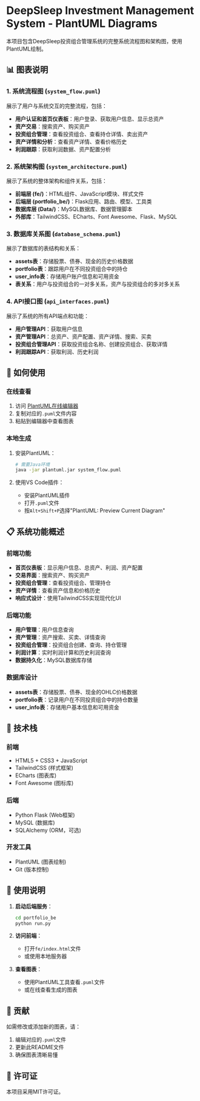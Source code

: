 # DeepSleep Investment Management System - PlantUML Diagrams

本项目包含DeepSleep投资组合管理系统的完整系统流程图和架构图，使用PlantUML绘制。

## 📊 图表说明

### 1. 系统流程图 (`system_flow.puml`)
展示了用户与系统交互的完整流程，包括：
- **用户认证和首页仪表板**：用户登录、获取用户信息、显示总资产
- **资产交易**：搜索资产、购买资产
- **投资组合管理**：查看投资组合、查看持仓详情、卖出资产
- **资产详情和分析**：查看资产详情、查看价格历史
- **利润跟踪**：获取利润数据、资产配置分析

### 2. 系统架构图 (`system_architecture.puml`)
展示了系统的整体架构和组件关系，包括：
- **前端层 (fe/)**：HTML组件、JavaScript模块、样式文件
- **后端层 (portfolio_be/)**：Flask应用、路由、模型、工具类
- **数据库层 (Data/)**：MySQL数据库、数据管理脚本
- **外部库**：TailwindCSS、ECharts、Font Awesome、Flask、MySQL

### 3. 数据库关系图 (`database_schema.puml`)
展示了数据库的表结构和关系：
- **assets表**：存储股票、债券、现金的历史价格数据
- **portfolio表**：跟踪用户在不同投资组合中的持仓
- **user_info表**：存储用户账户信息和可用资金
- **表关系**：用户与投资组合的一对多关系，资产与投资组合的多对多关系

### 4. API接口图 (`api_interfaces.puml`)
展示了系统的所有API端点和功能：
- **用户管理API**：获取用户信息
- **资产管理API**：总资产、资产配置、资产详情、搜索、买卖
- **投资组合管理API**：获取投资组合名称、创建投资组合、获取详情
- **利润跟踪API**：获取利润、历史利润

## 🚀 如何使用

### 在线查看
1. 访问 [PlantUML在线编辑器](http://www.plantuml.com/plantuml/uml/)
2. 复制对应的`.puml`文件内容
3. 粘贴到编辑器中查看图表

### 本地生成
1. 安装PlantUML：
   ```bash
   # 需要Java环境
   java -jar plantuml.jar system_flow.puml
   ```

2. 使用VS Code插件：
   - 安装PlantUML插件
   - 打开`.puml`文件
   - 按`Alt+Shift+P`选择"PlantUML: Preview Current Diagram"

## 📋 系统功能概述

### 前端功能
- **首页仪表板**：显示用户信息、总资产、利润、资产配置
- **交易界面**：搜索资产、购买资产
- **投资组合管理**：查看投资组合、管理持仓
- **资产详情**：查看资产信息和价格历史
- **响应式设计**：使用TailwindCSS实现现代化UI

### 后端功能
- **用户管理**：用户信息查询
- **资产管理**：资产搜索、买卖、详情查询
- **投资组合管理**：投资组合创建、查询、持仓管理
- **利润计算**：实时利润计算和历史利润查询
- **数据持久化**：MySQL数据库存储

### 数据库设计
- **assets表**：存储股票、债券、现金的OHLC价格数据
- **portfolio表**：记录用户在不同投资组合中的持仓数量
- **user_info表**：存储用户基本信息和可用资金

## 🔧 技术栈

### 前端
- HTML5 + CSS3 + JavaScript
- TailwindCSS (样式框架)
- ECharts (图表库)
- Font Awesome (图标库)

### 后端
- Python Flask (Web框架)
- MySQL (数据库)
- SQLAlchemy (ORM，可选)

### 开发工具
- PlantUML (图表绘制)
- Git (版本控制)

## 📝 使用说明

1. **启动后端服务**：
   ```bash
   cd portfolio_be
   python run.py
   ```

2. **访问前端**：
   - 打开`fe/index.html`文件
   - 或使用本地服务器

3. **查看图表**：
   - 使用PlantUML工具查看`.puml`文件
   - 或在线查看生成的图表

## 🤝 贡献

如需修改或添加新的图表，请：
1. 编辑对应的`.puml`文件
2. 更新此README文件
3. 确保图表清晰易懂

## 📄 许可证

本项目采用MIT许可证。 